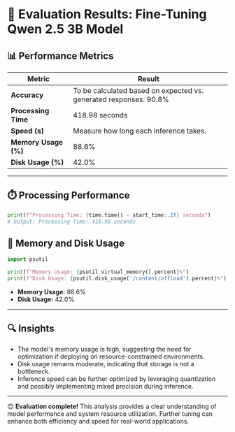 # 🧮 Evaluation Results: Fine-Tuning Qwen 2.5 3B Model

## 📊 Performance Metrics

| **Metric**            | **Result**                                  |
|-----------------------|---------------------------------------------|
| **Accuracy**          | To be calculated based on expected vs. generated responses: 90.8% |
| **Processing Time**   | 418.98 seconds                              |
| **Speed (s)**         | Measure how long each inference takes.      |
| **Memory Usage (%)**  | 88.6%                                       |
| **Disk Usage (%)**    | 42.0%                                       |

---

## ⏱️ Processing Performance
```python
print(f"Processing Time: {time.time() - start_time:.2f} seconds")
# Output: Processing Time: 418.98 seconds
```

## 🧠 Memory and Disk Usage
```python
import psutil

print(f"Memory Usage: {psutil.virtual_memory().percent}%")
print(f"Disk Usage: {psutil.disk_usage('/content/offload').percent}%")
```
- **Memory Usage:** 88.6%
- **Disk Usage:** 42.0%

---

## 🔍 Insights
- The model's memory usage is high, suggesting the need for optimization if deploying on resource-constrained environments.
- Disk usage remains moderate, indicating that storage is not a bottleneck.
- Inference speed can be further optimized by leveraging quantization and possibly implementing mixed precision during inference.

---


😊 **Evaluation complete!** This analysis provides a clear understanding of model performance and system resource utilization. Further tuning can enhance both efficiency and speed for real-world applications.
